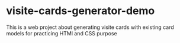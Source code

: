 # visite-cards-generator-demo
This is a web project about generating visite cards with existing card models for practicing HTMl and CSS purpose
